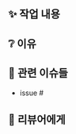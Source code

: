 <!-- 제목 예시: feat: 유저 생성 API 구현  -->
<!-- PR 메세지는 자세히 작성한다. -->
<!-- 어떤 작업내용이 있고, 어떤 이유로 작업을 한 것인지 작성한다. -->
<!-- PR과 관련된 이슈 번호를 작성한다. ex) - issue #12 -->
<!-- 리뷰어에게 요청사항이나 참고할 점을 작성한다. -->

## ✨ 작업 내용


## ❔ 이유


## 🔗 관련 이슈들
- issue #

## 💬 리뷰어에게
